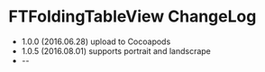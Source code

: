# FTFoldingTableView ChangeLog

* 1.0.0 (2016.06.28) upload to Cocoapods
* 1.0.5 (2016.08.01) supports portrait and landscrape
* --



